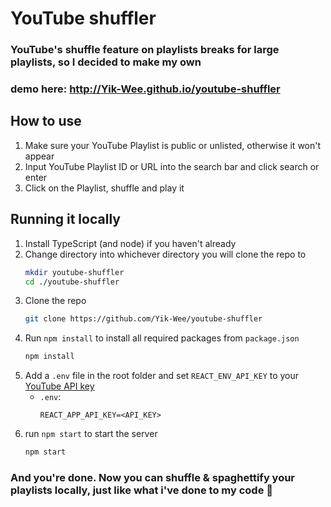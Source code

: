 # YouTube shuffler
### YouTube's shuffle feature on playlists breaks for large playlists, so I decided to make my own
### demo here: http://Yik-Wee.github.io/youtube-shuffler

## How to use
1. Make sure your YouTube Playlist is public or unlisted, otherwise it won't appear
2. Input YouTube Playlist ID or URL into the search bar and click search or enter
3. Click on the Playlist, shuffle and play it

## Running it locally
1. Install TypeScript (and node) if you haven't already
2. Change directory into whichever directory you will clone the repo to
    ```sh
    mkdir youtube-shuffler
    cd ./youtube-shuffler
    ```
3. Clone the repo
    ```sh
    git clone https://github.com/Yik-Wee/youtube-shuffler
    ```
4. Run `npm install` to install all required packages from `package.json`
    ```sh
    npm install
    ```
5. Add a `.env` file in the root folder and set `REACT_ENV_API_KEY` to your [YouTube API key](https://developers.google.com/youtube/v3/getting-started)
   - `.env`:
        ```.env
        REACT_APP_API_KEY=<API_KEY>
        ```
6. run `npm start` to start the server
    ```sh
    npm start
    ```
### And you're done. Now you can shuffle & spaghettify your playlists locally, just like what i've done to my code :moyai: